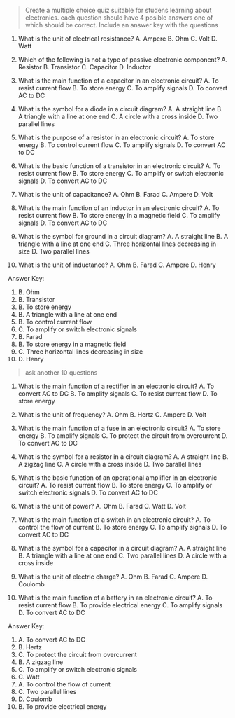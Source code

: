> Create a multiple choice quiz suitable for studens learning about electronics. each question should have 4 posible answers one of which should be correct. Include an answer key with the questions
1. What is the unit of electrical resistance?
A. Ampere
B. Ohm
C. Volt
D. Watt

2. Which of the following is not a type of passive electronic component?
A. Resistor
B. Transistor
C. Capacitor
D. Inductor

3. What is the main function of a capacitor in an electronic circuit?
A. To resist current flow
B. To store energy
C. To amplify signals
D. To convert AC to DC

4. What is the symbol for a diode in a circuit diagram?
A. A straight line
B. A triangle with a line at one end
C. A circle with a cross inside
D. Two parallel lines

5. What is the purpose of a resistor in an electronic circuit?
A. To store energy
B. To control current flow
C. To amplify signals
D. To convert AC to DC

6. What is the basic function of a transistor in an electronic circuit?
A. To resist current flow
B. To store energy
C. To amplify or switch electronic signals
D. To convert AC to DC

7. What is the unit of capacitance?
A. Ohm
B. Farad
C. Ampere
D. Volt

8. What is the main function of an inductor in an electronic circuit?
A. To resist current flow
B. To store energy in a magnetic field
C. To amplify signals
D. To convert AC to DC

9. What is the symbol for ground in a circuit diagram?
A. A straight line
B. A triangle with a line at one end
C. Three horizontal lines decreasing in size
D. Two parallel lines

10. What is the unit of inductance?
A. Ohm
B. Farad
C. Ampere
D. Henry

Answer Key:
1. B. Ohm
2. B. Transistor
3. B. To store energy
4. B. A triangle with a line at one end
5. B. To control current flow
6. C. To amplify or switch electronic signals
7. B. Farad
8. B. To store energy in a magnetic field
9. C. Three horizontal lines decreasing in size
10. D. Henry

> ask another 10 questions
1. What is the main function of a rectifier in an electronic circuit?
A. To convert AC to DC
B. To amplify signals
C. To resist current flow
D. To store energy

2. What is the unit of frequency?
A. Ohm
B. Hertz
C. Ampere
D. Volt

3. What is the main function of a fuse in an electronic circuit?
A. To store energy
B. To amplify signals
C. To protect the circuit from overcurrent
D. To convert AC to DC

4. What is the symbol for a resistor in a circuit diagram?
A. A straight line
B. A zigzag line
C. A circle with a cross inside
D. Two parallel lines

5. What is the basic function of an operational amplifier in an electronic circuit?
A. To resist current flow
B. To store energy
C. To amplify or switch electronic signals
D. To convert AC to DC

6. What is the unit of power?
A. Ohm
B. Farad
C. Watt
D. Volt

7. What is the main function of a switch in an electronic circuit?
A. To control the flow of current
B. To store energy
C. To amplify signals
D. To convert AC to DC

8. What is the symbol for a capacitor in a circuit diagram?
A. A straight line
B. A triangle with a line at one end
C. Two parallel lines
D. A circle with a cross inside

9. What is the unit of electric charge?
A. Ohm
B. Farad
C. Ampere
D. Coulomb

10. What is the main function of a battery in an electronic circuit?
A. To resist current flow
B. To provide electrical energy
C. To amplify signals
D. To convert AC to DC

Answer Key:
1. A. To convert AC to DC
2. B. Hertz
3. C. To protect the circuit from overcurrent
4. B. A zigzag line
5. C. To amplify or switch electronic signals
6. C. Watt
7. A. To control the flow of current
8. C. Two parallel lines
9. D. Coulomb
10. B. To provide electrical energy